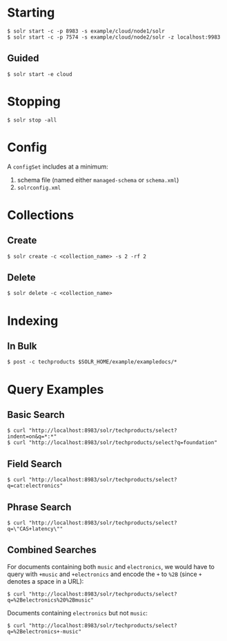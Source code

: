 # Starting
```
$ solr start -c -p 8983 -s example/cloud/node1/solr
$ solr start -c -p 7574 -s example/cloud/node2/solr -z localhost:9983
```

## Guided
```
$ solr start -e cloud
```

# Stopping
```
$ solr stop -all
```

# Config

A `configSet` includes at a minimum:
1. schema file (named either `managed-schema` or `schema.xml`)
2. `solrconfig.xml`

# Collections

## Create
```
$ solr create -c <collection_name> -s 2 -rf 2
```

## Delete
```
$ solr delete -c <collection_name>
```

# Indexing

## In Bulk
```
$ post -c techproducts $SOLR_HOME/example/exampledocs/*
```

# Query Examples

## Basic Search
```
$ curl "http://localhost:8983/solr/techproducts/select?indent=on&q=*:*"
$ curl "http://localhost:8983/solr/techproducts/select?q=foundation"
```

## Field Search
```
$ curl "http://localhost:8983/solr/techproducts/select?q=cat:electronics"
```

## Phrase Search
```
$ curl "http://localhost:8983/solr/techproducts/select?q=\"CAS+latency\""
```

## Combined Searches

For documents containing both `music` and `electronics`, we would have to query with `+music` and `+electronics` and encode the `+` to `%2B` (since `+` denotes a space in a URL):

```
$ curl "http://localhost:8983/solr/techproducts/select?q=%2Belectronics%20%2Bmusic"
```

Documents containing `electronics` but not `music`:

```
$ curl "http://localhost:8983/solr/techproducts/select?q=%2Belectronics+-music"
```
